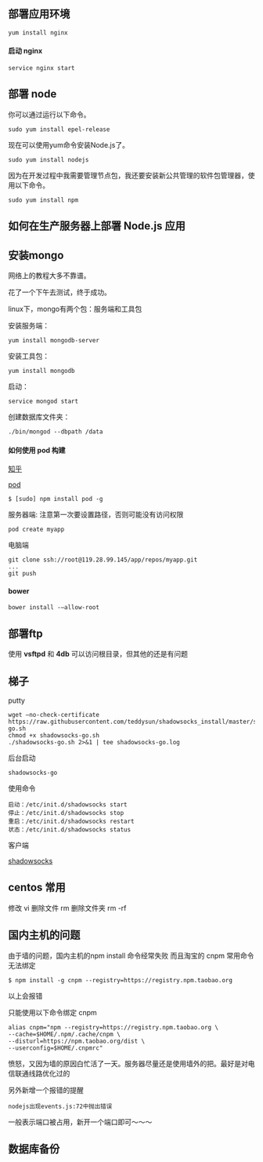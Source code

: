 ## 部署应用环境

```
yum install nginx
```

#### 启动 nginx

```
service nginx start
```

## 部署 node
你可以通过运行以下命令。
```
sudo yum install epel-release
```
现在可以使用yum命令安装Node.js了。
```
sudo yum install nodejs
```
因为在开发过程中我需要管理节点包，我还要安装新公共管理的软件包管理器，使用以下命令。
```
sudo yum install npm
```

## 如何在生产服务器上部署 Node.js 应用

## 安装mongo

网络上的教程大多不靠谱。

花了一个下午去测试，终于成功。

linux下，mongo有两个包：服务端和工具包

安装服务端：
```
yum install mongodb-server
```
安装工具包：
```
yum install mongodb
```

启动：
```
service mongod start
```

创建数据库文件夹：
```
./bin/mongod --dbpath /data

```


#### 如何使用 pod 构建

[知乎](https://www.zhihu.com/question/19887245)

[pod](https://github.com/yyx990803/pod)

```
$ [sudo] npm install pod -g
```

服务器端: 注意第一次要设置路径，否则可能没有访问权限
```
pod create myapp
```

电脑端
```
git clone ssh://root@119.28.99.145/app/repos/myapp.git
...
git push
```
#### bower
```
bower install -–allow-root
```

## 部署ftp

使用 **vsftpd** 和 **4db**
可以访问根目录，但其他的还是有问题

## 梯子

putty
```
wget –no-check-certificate https://raw.githubusercontent.com/teddysun/shadowsocks_install/master/shadowsocks-go.sh
chmod +x shadowsocks-go.sh
./shadowsocks-go.sh 2>&1 | tee shadowsocks-go.log
```
后台启动
```
shadowsocks-go
```
使用命令
```
启动：/etc/init.d/shadowsocks start
停止：/etc/init.d/shadowsocks stop
重启：/etc/init.d/shadowsocks restart
状态：/etc/init.d/shadowsocks status
```
客户端

[shadowsocks](https://sourceforge.net/projects/shadowsocksgui/files/dist/)

## centos 常用

修改 vi
删除文件 rm
删除文件夹 rm -rf

## 国内主机的问题

由于墙的问题，国内主机的npm install 命令经常失败
而且淘宝的 cnpm 常用命令无法绑定
```
$ npm install -g cnpm --registry=https://registry.npm.taobao.org
```
以上会报错

只能使用以下命令绑定 cnpm
```
alias cnpm="npm --registry=https://registry.npm.taobao.org \
--cache=$HOME/.npm/.cache/cnpm \
--disturl=https://npm.taobao.org/dist \
--userconfig=$HOME/.cnpmrc"
```

愤怒，又因为墙的原因白忙活了一天。服务器尽量还是使用墙外的把。最好是对电信联通线路优化过的

另外新增一个报错的提醒

```
nodejs出现events.js:72中抛出错误
```
一般表示端口被占用，新开一个端口即可～～～

## 数据库备份
